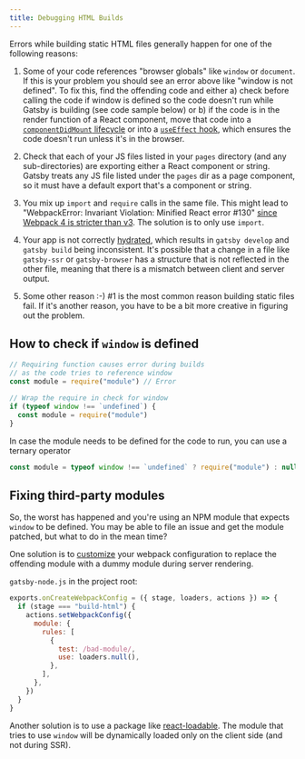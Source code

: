 ```yaml
---
title: Debugging HTML Builds
---
```


Errors while building static HTML files generally happen for one of the following reasons:

1.  Some of your code references "browser globals" like `window` or `document`. If
    this is your problem you should see an error above like "window is not
    defined". To fix this, find the offending code and either a) check before
    calling the code if window is defined so the code doesn't run while Gatsby is
    building (see code sample below) or b) if the code is in the render function
    of a React component, move that code into a [`componentDidMount` lifecycle](https://reactjs.org/docs/react-component.html#componentdidmount) or into a [`useEffect` hook](https://reactjs.org/docs/hooks-reference.html#useeffect), which
    ensures the code doesn't run unless it's in the browser.

1.  Check that each of your JS files listed in your `pages` directory (and any
    sub-directories) are exporting either a React component or string. Gatsby
    treats any JS file listed under the `pages` dir as a page component, so it must
    have a default export that's a component or string.

1.  You mix up `import` and `require` calls in the same file. This might lead to
    "WebpackError: Invariant Violation: Minified React error #130" [since Webpack 4
    is stricter than v3](/docs/migrating-from-v1-to-v2/#convert-to-either-pure-commonjs-or-pure-es6).
    The solution is to only use `import`.

1.  Your app is not correctly [hydrated](https://reactjs.org/docs/react-dom.html), which results in `gatsby develop` and `gatsby build`
    being inconsistent. It's possible that a change in a file like `gatsby-ssr` or `gatsby-browser` has a structure that is
    not reflected in the other file, meaning that there is a mismatch between client and server output.

1.  Some other reason :-) #1 is the most common reason building static files
    fail. If it's another reason, you have to be a bit more creative in figuring
    out the problem.

## How to check if `window` is defined

```javascript
// Requiring function causes error during builds
// as the code tries to reference window
const module = require("module") // Error

// Wrap the require in check for window
if (typeof window !== `undefined`) {
  const module = require("module")
}
```

In case the module needs to be defined for the code to run, you can use a ternary operator

```javascript
const module = typeof window !== `undefined` ? require("module") : null
```

## Fixing third-party modules

So, the worst has happened and you're using an NPM module that expects `window`
to be defined. You may be able to file an issue and get the module patched, but
what to do in the mean time?

One solution is to [customize](/docs/add-custom-webpack-config) your webpack
configuration to replace the offending module with a dummy module during server
rendering.

`gatsby-node.js` in the project root:

```js:title=gatsby-node.js
exports.onCreateWebpackConfig = ({ stage, loaders, actions }) => {
  if (stage === "build-html") {
    actions.setWebpackConfig({
      module: {
        rules: [
          {
            test: /bad-module/,
            use: loaders.null(),
          },
        ],
      },
    })
  }
}
```

Another solution is to use a package like [react-loadable](https://github.com/jamiebuilds/react-loadable). The module that tries to use `window` will be dynamically loaded only on the client side (and not during SSR).
